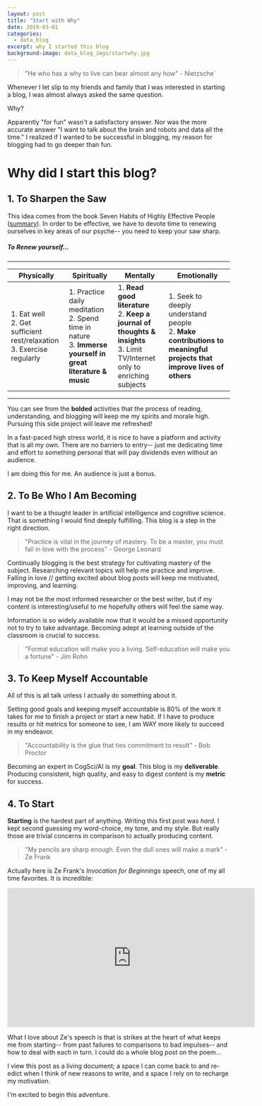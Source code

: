 ```yaml
---
layout: post
title: "Start with Why"
date: 2019-03-01
categories:
  - data_blog
excerpt: why I started this blog
background-image: data_blog_imgs/startwhy.jpg
---
```


> "He who has a why to live can bear almost any how" - Nietzsche`

Whenever I let slip to my friends and family that I was interested in starting a blog, I was almost always asked the same question.

Why?

Apparently "for fun" wasn't a satisfactory answer. Nor was the more accurate answer "I want to talk about the brain and robots and data all the time." I realized if I wanted to be successful in blogging, my reason for blogging had to go deeper than fun.

# Why did I start this blog?

## 1. To Sharpen the Saw

This idea comes from the book Seven Habits of Highly Effective People ([summary](https://blog.hubspot.com/sales/habits-of-highly-effective-people-summary)). In order to be effective, we have to devote time to renewing ourselves in key areas of our psyche-- you need to keep your saw sharp.

##### To Renew yourself...

----


| Physically      | Spiritually | Mentally | Emotionally |
|-----------------|-------------|----------|-------------|
|1. Eat well<br>2. Get sufficient rest/relaxation<br>3. Exercise regularly| 1. Practice daily meditation<br>2. Spend time in nature<br>3. __Immerse yourself in great literature & music__|1. __Read good literature__<br>2. __Keep a journal of thoughts & insights__<br> 3. Limit TV/Internet only to enriching subjects| 1. Seek to deeply understand people<br> 2. __Make contributions to meaningful projects that improve lives of others__|

----

You can see from the __bolded__ activities that the process of reading, understanding, and blogging will keep me my spirits and morale high. Pursuing this side project will leave me refreshed!

In a fast-paced high stress world, it is nice to have a platform and activity that is all my own. There are no barriers to entry-- just me dedicating time and effort to something personal that will pay dividends even without an audience.

I am doing this for me. An audience is just a bonus.
## 2. To Be Who I Am Becoming

I want to be a thought leader in artificial intelligence and cognitive science. That is something I would find deeply fulfilling. This blog is a step in the right direction.

> "Practice is vital in the journey of mastery. To be a master, you must fall in love with the process" - George Leonard

Continually blogging is the best strategy for cultivating  mastery of the subject. Researching relevant topics will help me practice and improve. Falling in love // getting excited about blog posts will keep me motivated, improving, and learning.

I may not be the most informed researcher or the best writer, but if my content is interesting/useful to me hopefully others will feel the same way.

Information is so widely available now that it would be a missed opportunity not to try to take advantage. Becoming adept at learning outside of the classroom is crucial to success.

> "Formal education will make you a living. Self-education will make you a fortune" - Jim Rohn

## 3. To Keep Myself Accountable

All of this is all talk unless I actually do something about it.

Setting good goals and keeping myself accountable is 80% of the work it takes for me to finish a project or start a new habit. If I have to produce results or hit metrics for someone to see, I am WAY more likely to succeed in my endeavor.

> "Accountability is the glue that ties commitment to result" - Bob Proctor

Becoming an expert in CogSci/AI is my **goal**. This blog is my **deliverable**.  Producing consistent, high quality, and easy to digest content is my **metric** for success.

## 4. To Start
**Starting** is the hardest part of anything. Writing this first post was *hard.* I kept second guessing my word-choice, my tone, and my style. But really those are trivial concerns in comparison to actually producing content.

> "My pencils are sharp enough. Even the dull ones will make a mark" - Ze Frank

Actually here is Ze Frank's *Invocation for Beginnings* speech, one of my all time favorites. It is incredible:

<iframe width="560" height="315" src="https://www.youtube.com/embed/RYlCVwxoL_g" frameborder="0" allowfullscreen></iframe>

 What I love about Ze's speech is that is strikes at the heart of what keeps me from starting-- from past failures to comparisons to bad impulses-- and how to deal with each in turn. I could do a whole blog post on the poem...

I view this post as a living document; a space I can come back to and re-edict when I think of new reasons to write, and a space I rely on to recharge my motivation.

I'm excited to begin this adventure.
